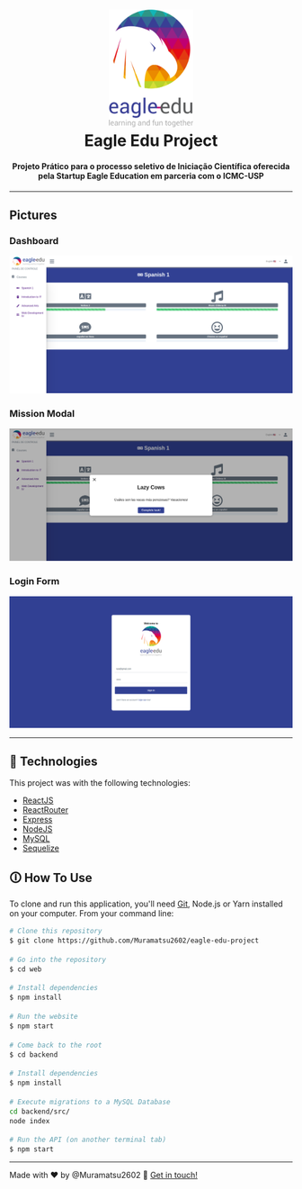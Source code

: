 <h1 align="center">
    <img alt="Eagle Edu Logo" width="150"  src="web/src/assets/main-logo.png" />
    <br>
    Eagle Edu Project
</h1>

<h4 align="center">
  Projeto Prático para o processo seletivo de Iniciação Científica oferecida pela Startup Eagle Education em parceria com o ICMC-USP
</h4>

---

## Pictures

### Dashboard
<img alt="Eagle Edu Dashboard with Sidemenu activated"  src="readme-assets/dashboard_pic.png" />

### Mission Modal
<img alt="Eagle edu Mission Modal"  src="readme-assets/mission_modal.png" />

### Login Form
<img alt="Eagle edu Login Form"  src="readme-assets/login_form.png" />

---
## 🚀 Technologies

This project was with the following technologies:

-  [ReactJS](https://reactjs.org/)
-  [ReactRouter](https://reactrouter.com/web/guides/quick-start)
-  [Express](https://expressjs.com/)
-  [NodeJS](https://nodejs.org/en/)
-  [MySQL](https://www.mysql.com/)
-  [Sequelize](https://sequelize.org/)

## 🛈 How To Use

To clone and run this application, you'll need [Git](https://git-scm.com), Node.js or Yarn installed on your computer. From your command line:

```bash
# Clone this repository
$ git clone https://github.com/Muramatsu2602/eagle-edu-project

# Go into the repository
$ cd web

# Install dependencies
$ npm install

# Run the website
$ npm start

# Come back to the root
$ cd backend

# Install dependencies
$ npm install

# Execute migrations to a MySQL Database
cd backend/src/
node index

# Run the API (on another terminal tab)
$ npm start

```

---
Made with ♥ by @Muramatsu2602 👋  [Get in touch!](https://www.linkedin.com/in/muramatsu-pedro)

